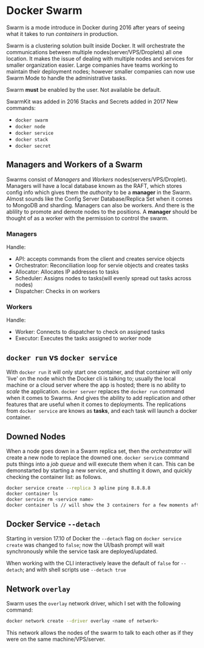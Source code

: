 # Docker **Swarm**

Swarm is a mode introduce in Docker during 2016 after years of seeing what it
takes to run *containers* in production.

Swarm is a clustering solution built inside Docker. It will orchestrate the
communications between multiple nodes(server/VPS/Droplets) all one location.
It makes the issue of dealing with multiple nodes and services for smaller
organization easier. Large companies have teams working to maintain their
deployment nodes; however smaller companies can now use Swarm Mode to handle the
administrative tasks.

Swarm **must** be enabled by the user. Not available be default.

SwarmKit was added in 2016
Stacks and Secrets added in 2017
New commands:
  - `docker swarm`
  - `docker node`
  - `docker service`
  - `docker stack`
  - `docker secret`

## Managers and Workers of a Swarm

Swarms consist of *Managers* and *Workers* nodes(servers/VPS/Droplet). 
Managers will have a local database known as the RAFT, which stores config info
which gives them the *authority* to be a **manager** in the Swarm. Almost sounds
like the Config Server Database/Replica Set when it comes to MongoDB and sharding.
Managers can also be workers. And there is the ablility to promote and demote
nodes to the positions. A **manager** should be thought of as a worker with the
permission to control the swarm.

### Managers

Handle:
  - API: accepts commands from the client and creates service objects
  - Orchestrator: Reconciliation loop for servie objects and creates tasks
  - Allocator: Allocates IP addresses to tasks
  - Scheduler: Assigns nodes to tasks(will evenly spread out tasks across nodes)
  - Dispatcher: Checks in on workers

### Workers

Handle:
  - Worker: Connects to dispatcher to check on assigned tasks
  - Executor: Executes the tasks assigned to worker node

## `docker run` vs `docker service`

With `docker run` it will only start one container, and that container will only
'live' on the node which the Docker cli is talking to; usually the local machine
or a cloud server where the app is hosted; there is no ability to *scale* the
application. `docker server` replaces the `docker run` command when it comes to
Swarms. And gives the ability to add replication and other features that are
useful when it comes to deployments.
The replications from `docker service` are knows as **tasks**, and each task will
launch a docker container. 

## Downed Nodes

When a node goes down in a Swarm replica set, then the *orchestrator* will create
a new node to replace the downed one. `docker service` command puts things into
a *job queue* and will execute them when it can. This can be demonstarted by
starting a new service, and shutting it down, and quickly checking the container
list: as follows.
```bash
docker service create --replica 3 apline ping 8.8.8.8
docker container ls
docker service rm <service name>
docker container ls // will show the 3 containers for a few moments after the above command.
``` 

## Docker Service `--detach`

Starting in version 17.10 of Docker the `--detach` flag on `docker service create` was changed to `false`; now the UI/bash prompt will wait synchronously while the service task are deployed/updated. 

When working with the CLI interactively leave the default of `false` for `--detach`; and with shell scripts use `--detach true`

## Network `overlay`

Swarm uses the `overlay` network driver, which I set with the following command:
```bash
docker network create --driver overlay <name of network>
```

This network allows the nodes of the swarm to talk to each other as if they were on the same machine/VPS/server.